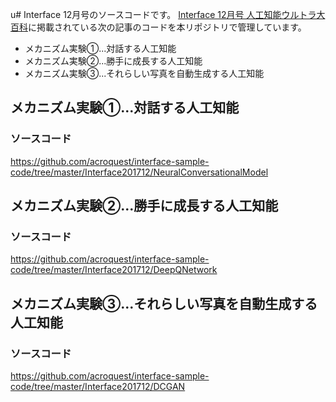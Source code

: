 u# Interface 12月号のソースコードです。
[Interface 12月号 人工知能ウルトラ大百科](http://www.kumikomi.net/interface/contents/201712.php)に掲載されている次の記事のコードを本リポジトリで管理しています。

+ メカニズム実験①...対話する人工知能
+ メカニズム実験②...勝手に成長する人工知能
+ メカニズム実験③...それらしい写真を自動生成する人工知能

## メカニズム実験①...対話する人工知能
### ソースコード
https://github.com/acroquest/interface-sample-code/tree/master/Interface201712/NeuralConversationalModel

## メカニズム実験②...勝手に成長する人工知能
### ソースコード
https://github.com/acroquest/interface-sample-code/tree/master/Interface201712/DeepQNetwork

## メカニズム実験③...それらしい写真を自動生成する人工知能
### ソースコード
https://github.com/acroquest/interface-sample-code/tree/master/Interface201712/DCGAN
